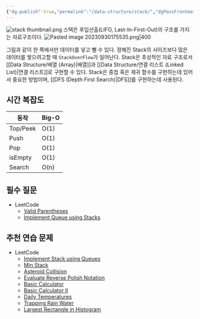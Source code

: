 ```yaml
---
{"dg-publish":true,"permalink":"/data-structure/stack/","dgPassFrontmatter":true,"created":"","updated":""}
---
```


![stack thumbnail.png](/img/user/Algorithm/stack%20thumbnail.png)
스택은 후입선출(LIFO, Last-In-First-Out)의 구조를 가지는 자료구조이다.
![Pasted image 20230930175535.png|400](/img/user/Algorithm/Pasted%20image%2020230930175535.png)

그림과 같이 한 쪽에서만 데이터를 넣고 뺄 수 있다. 정해진 Stack의 사이즈보다 많은 데이터를 쌓으려고할 때 `StackOverFlow`가 일어난다. Stack은 추상적인 자료 구조로서 [[Data Structure/배열 (Array)\|배열]]과 [[Data Structure/연결 리스트 (Linked List)\|연결 리스트]]로 구현할 수 있다.
Stack은 중첩 혹은 재귀 함수를 구현하는데 있어서 중요한 방법이며, [[DFS (Depth First Search)\|DFS]]를 구현하는데 사용된다.

## 시간 복잡도
|동작|Big-O|
|---|---|
|Top/Peek|O(1)|
|Push|O(1)|
|Pop|O(1)|
|isEmpty|O(1)|
|Search|O(n)|


## 필수 질문
- LeetCode
	-  [Valid Parentheses](https://leetcode.com/problems/valid-parentheses)
	- [Implement Queue using Stacks](https://leetcode.com/problems/implement-queue-using-stacks)

## 추천 연습 문제
- LeetCode
	- [Implement Stack using Queues](https://leetcode.com/problems/implement-stack-using-queues/)
	- [Min Stack](https://leetcode.com/problems/min-stack)
	- [Asteroid Collision](https://leetcode.com/problems/asteroid-collision)
	- [Evaluate Reverse Polish Notation](https://leetcode.com/problems/evaluate-reverse-polish-notation)
	- [Basic Calculator](https://leetcode.com/problems/basic-calculator)
	- [Basic Calculator II](https://leetcode.com/problems/basic-calculator-ii)
	- [Daily Temperatures](https://leetcode.com/problems/daily-temperatures)
	- [Trapping Rain Water](https://leetcode.com/problems/trapping-rain-water)
	- [Largest Rectangle in Histogram](https://leetcode.com/problems/largest-rectangle-in-histogram)